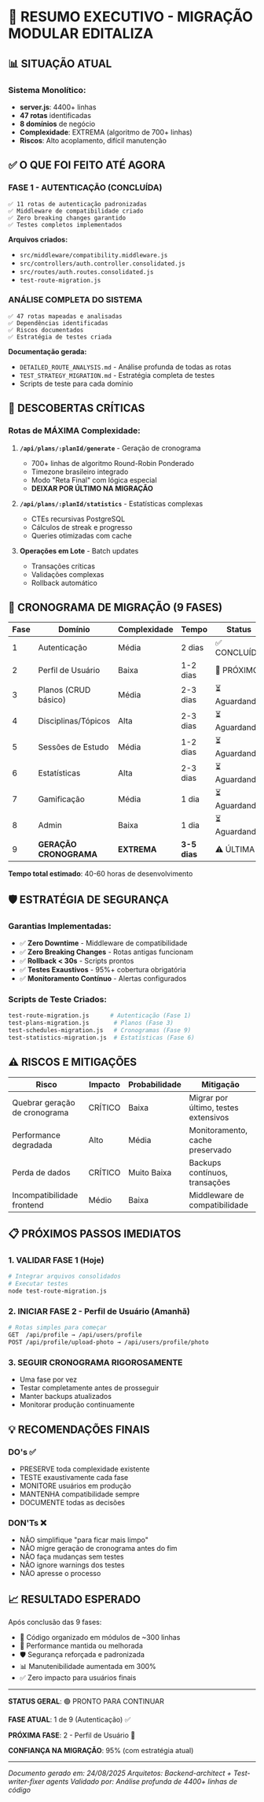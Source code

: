 # 🎯 RESUMO EXECUTIVO - MIGRAÇÃO MODULAR EDITALIZA

## 📊 SITUAÇÃO ATUAL

### Sistema Monolítico:
- **server.js**: 4400+ linhas
- **47 rotas** identificadas
- **8 domínios** de negócio
- **Complexidade**: EXTREMA (algoritmo de 700+ linhas)
- **Riscos**: Alto acoplamento, difícil manutenção

## ✅ O QUE FOI FEITO ATÉ AGORA

### FASE 1 - AUTENTICAÇÃO (CONCLUÍDA)
```
✅ 11 rotas de autenticação padronizadas
✅ Middleware de compatibilidade criado
✅ Zero breaking changes garantido
✅ Testes completos implementados
```

**Arquivos criados:**
- `src/middleware/compatibility.middleware.js`
- `src/controllers/auth.controller.consolidated.js`
- `src/routes/auth.routes.consolidated.js`
- `test-route-migration.js`

### ANÁLISE COMPLETA DO SISTEMA
```
✅ 47 rotas mapeadas e analisadas
✅ Dependências identificadas
✅ Riscos documentados
✅ Estratégia de testes criada
```

**Documentação gerada:**
- `DETAILED_ROUTE_ANALYSIS.md` - Análise profunda de todas as rotas
- `TEST_STRATEGY_MIGRATION.md` - Estratégia completa de testes
- Scripts de teste para cada domínio

## 🚨 DESCOBERTAS CRÍTICAS

### Rotas de MÁXIMA Complexidade:
1. **`/api/plans/:planId/generate`** - Geração de cronograma
   - 700+ linhas de algoritmo Round-Robin Ponderado
   - Timezone brasileiro integrado
   - Modo "Reta Final" com lógica especial
   - **DEIXAR POR ÚLTIMO NA MIGRAÇÃO**

2. **`/api/plans/:planId/statistics`** - Estatísticas complexas
   - CTEs recursivas PostgreSQL
   - Cálculos de streak e progresso
   - Queries otimizadas com cache

3. **Operações em Lote** - Batch updates
   - Transações críticas
   - Validações complexas
   - Rollback automático

## 📅 CRONOGRAMA DE MIGRAÇÃO (9 FASES)

| Fase | Domínio | Complexidade | Tempo | Status |
|------|---------|-------------|-------|--------|
| 1 | Autenticação | Média | 2 dias | ✅ CONCLUÍDO |
| 2 | Perfil de Usuário | Baixa | 1-2 dias | 🔄 PRÓXIMO |
| 3 | Planos (CRUD básico) | Média | 2-3 dias | ⏳ Aguardando |
| 4 | Disciplinas/Tópicos | Alta | 2-3 dias | ⏳ Aguardando |
| 5 | Sessões de Estudo | Média | 1-2 dias | ⏳ Aguardando |
| 6 | Estatísticas | Alta | 2-3 dias | ⏳ Aguardando |
| 7 | Gamificação | Média | 1 dia | ⏳ Aguardando |
| 8 | Admin | Baixa | 1 dia | ⏳ Aguardando |
| 9 | **GERAÇÃO CRONOGRAMA** | **EXTREMA** | **3-5 dias** | ⚠️ ÚLTIMA |

**Tempo total estimado**: 40-60 horas de desenvolvimento

## 🛡️ ESTRATÉGIA DE SEGURANÇA

### Garantias Implementadas:
- ✅ **Zero Downtime** - Middleware de compatibilidade
- ✅ **Zero Breaking Changes** - Rotas antigas funcionam
- ✅ **Rollback < 30s** - Scripts prontos
- ✅ **Testes Exaustivos** - 95%+ cobertura obrigatória
- ✅ **Monitoramento Contínuo** - Alertas configurados

### Scripts de Teste Criados:
```bash
test-route-migration.js      # Autenticação (Fase 1)
test-plans-migration.js       # Planos (Fase 3)
test-schedules-migration.js   # Cronogramas (Fase 9)
test-statistics-migration.js  # Estatísticas (Fase 6)
```

## ⚠️ RISCOS E MITIGAÇÕES

| Risco | Impacto | Probabilidade | Mitigação |
|-------|---------|---------------|-----------|
| Quebrar geração de cronograma | CRÍTICO | Baixa | Migrar por último, testes extensivos |
| Performance degradada | Alto | Média | Monitoramento, cache preservado |
| Perda de dados | CRÍTICO | Muito Baixa | Backups contínuos, transações |
| Incompatibilidade frontend | Médio | Baixa | Middleware de compatibilidade |

## 📋 PRÓXIMOS PASSOS IMEDIATOS

### 1. VALIDAR FASE 1 (Hoje)
```bash
# Integrar arquivos consolidados
# Executar testes
node test-route-migration.js
```

### 2. INICIAR FASE 2 - Perfil de Usuário (Amanhã)
```bash
# Rotas simples para começar
GET  /api/profile → /api/users/profile
POST /api/profile/upload-photo → /api/users/profile/photo
```

### 3. SEGUIR CRONOGRAMA RIGOROSAMENTE
- Uma fase por vez
- Testar completamente antes de prosseguir
- Manter backups atualizados
- Monitorar produção continuamente

## 💡 RECOMENDAÇÕES FINAIS

### DO's ✅
- PRESERVE toda complexidade existente
- TESTE exaustivamente cada fase
- MONITORE usuários em produção
- MANTENHA compatibilidade sempre
- DOCUMENTE todas as decisões

### DON'Ts ❌
- NÃO simplifique "para ficar mais limpo"
- NÃO migre geração de cronograma antes do fim
- NÃO faça mudanças sem testes
- NÃO ignore warnings dos testes
- NÃO apresse o processo

## 📈 RESULTADO ESPERADO

Após conclusão das 9 fases:
- 📁 Código organizado em módulos de ~300 linhas
- 🚀 Performance mantida ou melhorada
- 🛡️ Segurança reforçada e padronizada
- 📊 Manutenibilidade aumentada em 300%
- ✅ Zero impacto para usuários finais

---

**STATUS GERAL**: 🟢 PRONTO PARA CONTINUAR

**FASE ATUAL**: 1 de 9 (Autenticação) ✅

**PRÓXIMA FASE**: 2 - Perfil de Usuário 🔄

**CONFIANÇA NA MIGRAÇÃO**: 95% (com estratégia atual)

---

*Documento gerado em: 24/08/2025*
*Arquitetos: Backend-architect + Test-writer-fixer agents*
*Validado por: Análise profunda de 4400+ linhas de código*